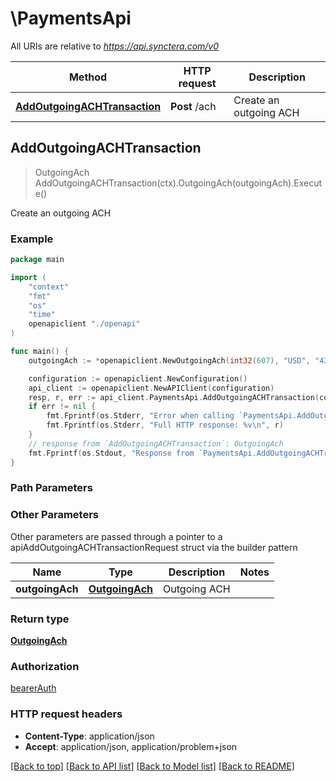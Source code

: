 # \PaymentsApi

All URIs are relative to *https://api.synctera.com/v0*

Method | HTTP request | Description
------------- | ------------- | -------------
[**AddOutgoingACHTransaction**](PaymentsApi.md#AddOutgoingACHTransaction) | **Post** /ach | Create an outgoing ACH



## AddOutgoingACHTransaction

> OutgoingAch AddOutgoingACHTransaction(ctx).OutgoingAch(outgoingAch).Execute()

Create an outgoing ACH



### Example

```go
package main

import (
    "context"
    "fmt"
    "os"
    "time"
    openapiclient "./openapi"
)

func main() {
    outgoingAch := *openapiclient.NewOutgoingAch(int32(607), "USD", "43f9209e-a1d2-417d-8ef6-de388ab27069", "debit", time.Now(), "993350b8-7b62-40bf-b6cc-6009f837ba84", "324dc450-3564-4a7b-87b0-8a824a02b5f3", *openapiclient.NewRiskData("ClientIp_example")) // OutgoingAch | Outgoing ACH

    configuration := openapiclient.NewConfiguration()
    api_client := openapiclient.NewAPIClient(configuration)
    resp, r, err := api_client.PaymentsApi.AddOutgoingACHTransaction(context.Background()).OutgoingAch(outgoingAch).Execute()
    if err != nil {
        fmt.Fprintf(os.Stderr, "Error when calling `PaymentsApi.AddOutgoingACHTransaction``: %v\n", err)
        fmt.Fprintf(os.Stderr, "Full HTTP response: %v\n", r)
    }
    // response from `AddOutgoingACHTransaction`: OutgoingAch
    fmt.Fprintf(os.Stdout, "Response from `PaymentsApi.AddOutgoingACHTransaction`: %v\n", resp)
}
```

### Path Parameters



### Other Parameters

Other parameters are passed through a pointer to a apiAddOutgoingACHTransactionRequest struct via the builder pattern


Name | Type | Description  | Notes
------------- | ------------- | ------------- | -------------
 **outgoingAch** | [**OutgoingAch**](OutgoingAch.md) | Outgoing ACH | 

### Return type

[**OutgoingAch**](OutgoingAch.md)

### Authorization

[bearerAuth](../README.md#bearerAuth)

### HTTP request headers

- **Content-Type**: application/json
- **Accept**: application/json, application/problem+json

[[Back to top]](#) [[Back to API list]](../README.md#documentation-for-api-endpoints)
[[Back to Model list]](../README.md#documentation-for-models)
[[Back to README]](../README.md)

